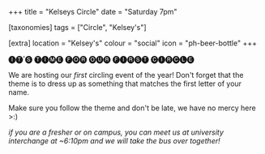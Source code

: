 +++
title = "Kelseys Circle"
date = "Saturday 7pm"

[taxonomies]
tags = ["Circle", "Kelsey's"]

[extra]
location = "Kelsey's"
colour = "social"
icon = "ph-beer-bottle"
+++

🅘🅣'🅢 🅣🅘🅜🅔 🅕🅞🅡 🅞🅤🅡 🅕🅘🅡🅢🅣 🅒🅘🅡🅒🅛🅔 

We are hosting our *first* circling event of the year! Don't forget that the theme is to dress up as something that matches the first letter of your name.

Make sure you follow the theme and don't be late, we have no mercy here >:)

*if you are a fresher or on campus, you can meet us at university interchange at ~6:10pm and we will take the bus over together!*
